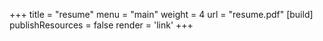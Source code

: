 +++
title = "resume"
menu = "main"
weight = 4
url = "resume.pdf"
[build]
publishResources = false
render = 'link'
+++
